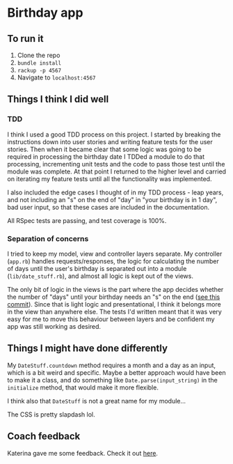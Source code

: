 # Birthday app

## To run it

1. Clone the repo
2. `bundle install`
3. `rackup -p 4567`
4. Navigate to `localhost:4567`

## Things I think I did well

### TDD

I think I used a good TDD process on this project. I started by breaking the instructions down into user stories and writing feature tests for the user stories. Then when it became clear that some logic was going to be required in processing the birthday date I TDDed a module to do that processing, incrementing unit tests and the code to pass those test until the module was complete. At that point I returned to the higher level and carried on iterating my feature tests until all the functionality was implemented.

I also included the edge cases I thought of in my TDD process - leap years, and not including an "s" on the end of "day" in "your birthday is in 1 day", bad user input, so that these cases are included in the documentation.

All RSpec tests are passing, and test coverage is 100%.

### Separation of concerns

I tried to keep my model, view and controller layers separate. My controller (`app.rb`) handles requests/responses, the logic for calculating the number of days until the user's birthday is separated out into a module (`lib/date_stuff.rb`), and almost all logic is kept out of the views.

The only bit of logic in the views is the part where the app decides whether the number of "days" until your birthday needs an "s" on the end ([see this commit](https://github.com/Hives/birthday-app/commit/0a7d20246eb765906cbefb32c0f499e05f39dda2)). Since that is light logic and presentational, I think it belongs more in the view than anywhere else. The tests I'd written meant that it was very easy for me to move this behaviour between layers and be confident my app was still working as desired.

## Things I might have done differently

My `DateStuff.countdown` method requires a month and a day as an input, which is a bit weird and specific. Maybe a better approach would have been to make it a class, and do something like `Date.parse(input_string)` in the `initialize` method, that would make it more flexible.

I think also that `DateStuff` is not a great name for my module...

The CSS is pretty slapdash lol.

## Coach feedback

Katerina gave me some feedback. Check it out [here](coach-feedback.md).
